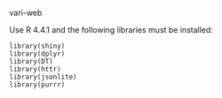 vari-web

Use R 4.4.1 and the following libraries must be installed:
 
```
library(shiny)
library(dplyr)
library(DT)
library(httr)
library(jsonlite)
library(purrr)
```
